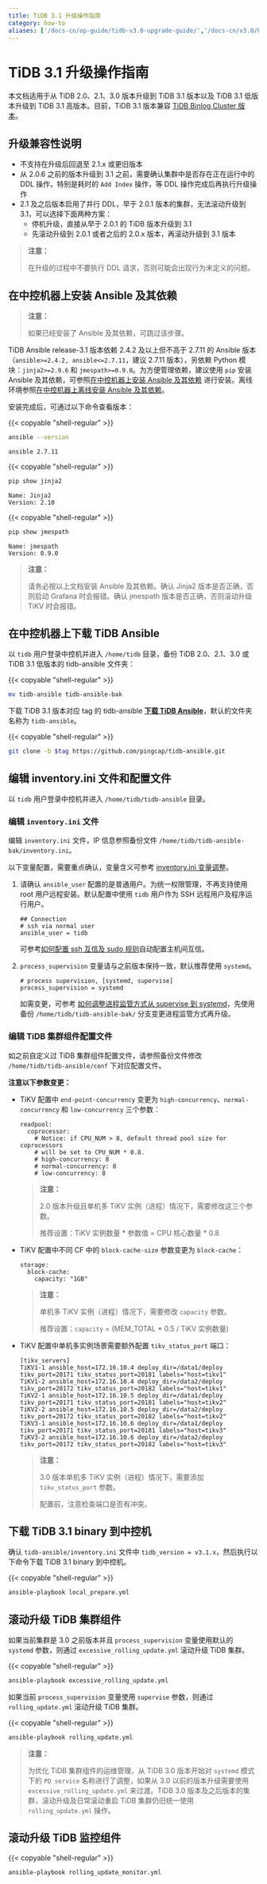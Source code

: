 ```yaml
---
title: TiDB 3.1 升级操作指南
category: how-to
aliases: ['/docs-cn/op-guide/tidb-v3.0-upgrade-guide/','/docs-cn/v3.0/how-to/upgrade/to-tidb-3.0','/docs-cn/v2.1/how-to/upgrade/to-tidb-3.0/']
---
```


# TiDB 3.1 升级操作指南

本文档适用于从 TiDB 2.0、2.1、3.0 版本升级到 TiDB 3.1 版本以及 TiDB 3.1 低版本升级到 TiDB 3.1 高版本。目前，TiDB 3.1 版本兼容 [TiDB Binlog Cluster 版本](/v3.1/reference/tidb-binlog/overview.md)。

## 升级兼容性说明

- 不支持在升级后回退至 2.1.x 或更旧版本
- 从 2.0.6 之前的版本升级到 3.1 之前，需要确认集群中是否存在正在运行中的 DDL 操作，特别是耗时的 `Add Index` 操作，等 DDL 操作完成后再执行升级操作
- 2.1 及之后版本启用了并行 DDL，早于 2.0.1 版本的集群，无法滚动升级到 3.1，可以选择下面两种方案：
    - 停机升级，直接从早于 2.0.1 的 TiDB 版本升级到 3.1
    - 先滚动升级到 2.0.1 或者之后的 2.0.x 版本，再滚动升级到 3.1 版本

> **注意：**
>
> 在升级的过程中不要执行 DDL 请求，否则可能会出现行为未定义的问题。

## 在中控机器上安装 Ansible 及其依赖

> **注意：**
>
> 如果已经安装了 Ansible 及其依赖，可跳过该步骤。

TiDB Ansible release-3.1 版本依赖 2.4.2 及以上但不高于 2.7.11 的 Ansible 版本（`ansible>=2.4.2, ansible<=2.7.11`，建议 2.7.11 版本），另依赖 Python 模块：`jinja2>=2.9.6` 和 `jmespath>=0.9.0`。为方便管理依赖，建议使用 `pip` 安装 Ansible 及其依赖，可参照[在中控机器上安装 Ansible 及其依赖](/v3.1/how-to/deploy/orchestrated/ansible.md#在中控机器上安装-ansible-及其依赖) 进行安装。离线环境参照[在中控机器上离线安装 Ansible 及其依赖](/v3.1/how-to/deploy/orchestrated/offline-ansible.md#在中控机器上离线安装-ansible-及其依赖)。

安装完成后，可通过以下命令查看版本：

{{< copyable "shell-regular" >}}

```bash
ansible --version
```

```
ansible 2.7.11
```

{{< copyable "shell-regular" >}}

```bash
pip show jinja2
```

```
Name: Jinja2
Version: 2.10
```

{{< copyable "shell-regular" >}}

```bash
pip show jmespath
```

```
Name: jmespath
Version: 0.9.0
```

> **注意：**
>
> 请务必按以上文档安装 Ansible 及其依赖。确认 Jinja2 版本是否正确，否则启动 Grafana 时会报错。确认 jmespath 版本是否正确，否则滚动升级 TiKV 时会报错。

## 在中控机器上下载 TiDB Ansible

以 `tidb` 用户登录中控机并进入 `/home/tidb` 目录，备份 TiDB 2.0、2.1、3.0 或 TiDB 3.1 低版本的 tidb-ansible 文件夹：

{{< copyable "shell-regular" >}}

```bash
mv tidb-ansible tidb-ansible-bak
```

下载 TiDB 3.1 版本对应 tag 的 tidb-ansible  [**下载 TiDB Ansible**](/v3.1/how-to/deploy/orchestrated/ansible.md#在中控机器上下载-tidb-ansible)，默认的文件夹名称为 `tidb-ansible`。

{{< copyable "shell-regular" >}}

```bash
git clone -b $tag https://github.com/pingcap/tidb-ansible.git
```

## 编辑 inventory.ini 文件和配置文件

以 `tidb` 用户登录中控机并进入 `/home/tidb/tidb-ansible` 目录。

### 编辑 `inventory.ini` 文件

编辑 `inventory.ini` 文件，IP 信息参照备份文件 `/home/tidb/tidb-ansible-bak/inventory.ini`。

以下变量配置，需要重点确认，变量含义可参考 [inventory.ini 变量调整](/v3.1/how-to/deploy/orchestrated/ansible.md#其他变量调整)。

1. 请确认 `ansible_user` 配置的是普通用户。为统一权限管理，不再支持使用 root 用户远程安装。默认配置中使用 `tidb` 用户作为 SSH 远程用户及程序运行用户。

    ```
    ## Connection
    # ssh via normal user
    ansible_user = tidb
    ```

    可参考[如何配置 ssh 互信及 sudo 规则](/v3.1/how-to/deploy/orchestrated/ansible.md#在中控机上配置部署机器-ssh-互信及-sudo-规则)自动配置主机间互信。

2. `process_supervision` 变量请与之前版本保持一致，默认推荐使用 `systemd`。

    ```
    # process supervision, [systemd, supervise]
    process_supervision = systemd
    ```

    如需变更，可参考 [如何调整进程监管方式从 supervise 到 systemd](/v3.1/how-to/deploy/orchestrated/ansible.md#如何调整进程监管方式从-supervise-到-systemd)，先使用备份 `/home/tidb/tidb-ansible-bak/` 分支变更进程监管方式再升级。

### 编辑 TiDB 集群组件配置文件

如之前自定义过 TiDB 集群组件配置文件，请参照备份文件修改 `/home/tidb/tidb-ansible/conf` 下对应配置文件。

**注意以下参数变更：**

- TiKV 配置中 `end-point-concurrency` 变更为 `high-concurrency`、`normal-concurrency` 和 `low-concurrency` 三个参数：

    ```
    readpool:
      coprocessor:
        # Notice: if CPU_NUM > 8, default thread pool size for coprocessors
        # will be set to CPU_NUM * 0.8.
        # high-concurrency: 8
        # normal-concurrency: 8
        # low-concurrency: 8
    ```

    > **注意：**
    >
    > 2.0 版本升级且单机多 TiKV 实例（进程）情况下，需要修改这三个参数。
    >
    > 推荐设置：TiKV 实例数量 \* 参数值 = CPU 核心数量 \* 0.8

- TiKV 配置中不同 CF 中的 `block-cache-size` 参数变更为 `block-cache`：

    ```
    storage:
      block-cache:
        capacity: "1GB"
    ```

    > **注意：**
    >
    > 单机多 TiKV 实例（进程）情况下，需要修改 `capacity` 参数。
    >
    > 推荐设置：`capacity` = (MEM_TOTAL * 0.5 / TiKV 实例数量)

- TiKV 配置中单机多实例场景需要额外配置 `tikv_status_port` 端口：

    ```
    [tikv_servers]
    TiKV1-1 ansible_host=172.16.10.4 deploy_dir=/data1/deploy tikv_port=20171 tikv_status_port=20181 labels="host=tikv1"
    TiKV1-2 ansible_host=172.16.10.4 deploy_dir=/data2/deploy tikv_port=20172 tikv_status_port=20182 labels="host=tikv1"
    TiKV2-1 ansible_host=172.16.10.5 deploy_dir=/data1/deploy tikv_port=20171 tikv_status_port=20181 labels="host=tikv2"
    TiKV2-2 ansible_host=172.16.10.5 deploy_dir=/data2/deploy tikv_port=20172 tikv_status_port=20182 labels="host=tikv2"
    TiKV3-1 ansible_host=172.16.10.6 deploy_dir=/data1/deploy tikv_port=20171 tikv_status_port=20181 labels="host=tikv3"
    TiKV3-2 ansible_host=172.16.10.6 deploy_dir=/data2/deploy tikv_port=20172 tikv_status_port=20182 labels="host=tikv3"
    ```

    > **注意：**
    >
    > 3.0 版本单机多 TiKV 实例（进程）情况下，需要添加 `tikv_status_port` 参数。
    >
    > 配置前，注意检查端口是否有冲突。

## 下载 TiDB 3.1 binary 到中控机

确认 `tidb-ansible/inventory.ini` 文件中 `tidb_version = v3.1.x`，然后执行以下命令下载 TiDB 3.1 binary 到中控机。

{{< copyable "shell-regular" >}}

```bash
ansible-playbook local_prepare.yml
```

## 滚动升级 TiDB 集群组件

如果当前集群是 3.0 之前版本并且 `process_supervision` 变量使用默认的 `systemd` 参数，则通过 `excessive_rolling_update.yml` 滚动升级 TiDB 集群。

{{< copyable "shell-regular" >}}

```bash
ansible-playbook excessive_rolling_update.yml
```

如果当前 `process_supervision` 变量使用 `supervise` 参数，则通过 `rolling_update.yml` 滚动升级 TiDB 集群。

{{< copyable "shell-regular" >}}

```bash
ansible-playbook rolling_update.yml
```

> **注意：**
>
> 为优化 TiDB 集群组件的运维管理，从 TiDB 3.0 版本开始对 `systemd` 模式下的 `PD service` 名称进行了调整，如果从 3.0 以前的版本升级需要使用 `excessive_rolling_update.yml` 来过渡。TiDB 3.0 版本及之后版本的集群，滚动升级及日常滚动重启 TiDB 集群仍旧统一使用 `rolling_update.yml` 操作。

## 滚动升级 TiDB 监控组件

{{< copyable "shell-regular" >}}

```bash
ansible-playbook rolling_update_monitor.yml
```
